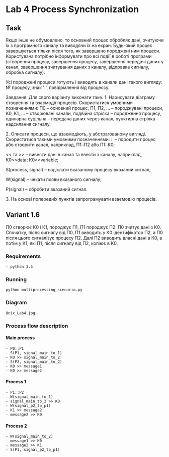 # Lab 4 Process Synchronization

## Task
Якщо інше не обумовлено, то основний процес обробляє дані, зчитуючи їх з програмного каналу та виводячи їх на екран. 
Будь-який процес завершується тільки після того, як завершено породжені ним процеси. Користувача потрібно інформувати 
про всі події в роботі програми (створення процесу, завершення процесу, завершення передачі даних у канал, завершення 
зчитування даних з каналу, відправка сигналу, обробка сигналу).

Усі породжені процеси готують і виводять в канали дані такого вигляду: № процесу, знак ':', повідомлення від процессу. 

Завдання. Для свого варіанту виконати таке.
1. Нарисувати діаграму створення та взаємодії процесів. Скористатися умовними позначеннями: П0 – основний процес, П1, П2,
 … – породжувані процеси, К0, К1, … – створювані канали, подвійна стрілка – породження процесу, одинарна суцільна – 
 передача даних через канал, пунктирна стрілка – надсилання сигналу. 
 
2. Описати процеси, що взаємодіють, у абстрагованому вигляді. Скористатися такими умовними позначеннями:
:: – породити процес або створити канал, наприклад, П1::П2 або П1::К0;

<< та >> – вивести дані в канал та ввести з каналу, наприклад, К0<<data; К0>>variable;

S(process, signal) – надіслати вказаному процесу вказаний сигнал;

W(signal) – чекати появи вказаного сигналу;

P(signal) – обробити вказаний сигнал. 

3. На основі попередніх пунктів запрограмувати взаємодію процесів.

## Variant 1.6 
П0 створює К0 і К1, породжує П1, П1 породжує П2. П0 зчитує дані з К0. Спочатку, після сигналу від П0, 
П1 виводить у К0 ідентифікатор П2, а П0 після цього сигналізує процесу П2. Далі П2 виводить власні дані в К0, 
а потім у К1, які П1, після сигналу від П2, копіює в К0. 

### Requirements
    - python 3.5

### Running
`python multiprocessing_scenario.py`

### Diagram
`Unix_Lab4.jpg`

### Process flow description
#### Main process
    - P0::P1
    - S(P1, signal_main_to_1)
    - K0 >> signal_main_to_2
    - S(P2, signal_main_to_2)
    - K0 >> message1
    - K0 >> message2

#### Process 1
    - P1::P2
    - W(signal_main_to_1)
    - signal_main_to_2 >> K0
    - W(signal_p2_to_p1)
    - K1 >> message2
    - message2 >> K0
    
#### Process 2
    - W(signal_main_to_2)
    - message1 >> K0
    - message2 >> K1
    - S(P1, signal_p2_to_p1)


